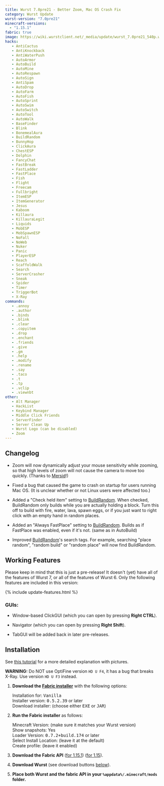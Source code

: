 ```yaml
---
title: Wurst 7.0pre21 - Better Zoom, Mac OS Crash Fix
category: Wurst Update
wurst-version: "7.0pre21"
minecraft-versions:
  - "1.15.1"
fabric: true
image: https://wiki.wurstclient.net/_media/update/wurst_7.0pre21_540p.webp
hacks:
   - AntiCactus
   - AntiKnockback
   - AntiWaterPush
   - AutoArmor
   - AutoBuild
   - AutoMine
   - AutoRespawn
   - AutoSign
   - AntiSpam
   - AutoDrop
   - AutoFarm
   - AutoFish
   - AutoSprint
   - AutoSwim
   - AutoSwitch
   - AutoTool
   - AutoWalk
   - BaseFinder
   - Blink
   - BonemealAura
   - BuildRandom
   - BunnyHop
   - ClickAura
   - ChestESP
   - Dolphin
   - FancyChat
   - FastBreak
   - FastLadder
   - FastPlace
   - Fish
   - Flight
   - Freecam
   - Fullbright
   - ItemESP
   - ItemGenerator
   - Jesus
   - Kaboom
   - Killaura
   - KillauraLegit
   - Liquids
   - MobESP
   - MobSpawnESP
   - NoFall
   - NoWeb
   - Nuker
   - Panic
   - PlayerESP
   - Reach
   - ScaffoldWalk
   - Search
   - ServerCrasher
   - Sneak
   - Spider
   - Timer
   - TriggerBot
   - X-Ray
commands:
   - .annoy
   - .author
   - .binds
   - .blink
   - .clear
   - .copyitem
   - .drop
   - .enchant
   - .friends
   - .give
   - .gm
   - .help
   - .modify
   - .rename
   - .say
   - .taco
   - .t
   - .tp
   - .vclip
   - .viewnbt
other:
   - Alt Manager
   - HackList
   - Keybind Manager
   - Middle Click Friends
   - ServerFinder
   - Server Clean Up
   - Wurst Logo (can be disabled)
   - Zoom
---
```

## Changelog

- Zoom will now dynamically adjust your mouse sensitivity while zooming, so that high levels of zoom will not cause the camera to move too quickly. (Thanks to <a href="https://github.com/Mersid" target="_blank" rel="nofollow">Mersid</a>!)

- Fixed a bug that caused the game to crash on startup for users running Mac OS. (It is unclear whether or not Linux users were affected too.)

- Added a "Check held item" setting to [BuildRandom](https://wiki.wurstclient.net/buildrandom). When checked, BuildRandom only builds while you are actually holding a block. Turn this off to build with fire, water, lava, spawn eggs, or if you just want to right click with an empty hand in random places.

- Added an "Always FastPlace" setting to [BuildRandom](https://wiki.wurstclient.net/buildrandom). Builds as if FastPlace was enabled, even if it's not. (same as in AutoBuild)

- Improved [BuildRandom](https://wiki.wurstclient.net/buildrandom)'s search tags. For example, searching "place random", "random build" or "random place" will now find BuildRandom.

## Working Features

Please keep in mind that this is just a pre-release! It doesn't (yet) have all of the features of Wurst 7, or all of the features of Wurst 6. Only the following features are included in this version:

{% include update-features.html %}

### GUIs:

- Window-based ClickGUI (which you can open by pressing **Right CTRL**).

- Navigator (which you can open by pressing **Right Shift**).

- TabGUI will be added back in later pre-releases.

## Installation

See [this tutorial](/tutorials/wurst-7-optifine/) for a more detailed explanation with pictures.

**WARNING:** Do NOT use OptiFine version `HD U F4`, it has a bug that breaks X-Ray. Use version `HD U F3` instead.

1. **Download the <a href="https://fabricmc.net/use/" target="_blank" rel="nofollow">Fabric installer</a>** with the following options:

   Installation for: <kbd>Vanilla</kbd>  
   Installer version: <kbd>0.5.2.39</kbd> or later  
   Download installer: (choose either <kbd>EXE</kbd> or <kbd>JAR</kbd>)

1. **Run the Fabric installer** as follows:

   Minecraft Version: (make sure it matches your Wurst version)  
   Show snapshots: Yes  
   Loader Version: <kbd>0.7.2+build.174</kbd> or later  
   Select Install Location: (leave it at the default)  
   Create profile: (leave it enabled)

1. **Download the Fabric API**
(<a href="https://www.curseforge.com/minecraft/mc-mods/fabric-api/files/2844436" target="_blank" rel="nofollow">for 1.15.1</a>)
(<a href="https://www.curseforge.com/minecraft/mc-mods/fabric-api/files/2841110" target="_blank" rel="nofollow">for 1.15</a>).

1. **Download Wurst** (see download buttons [below](#downloads)).

1. **Place both Wurst and the fabric API in your `%appdata%/.minecraft/mods` folder.**
